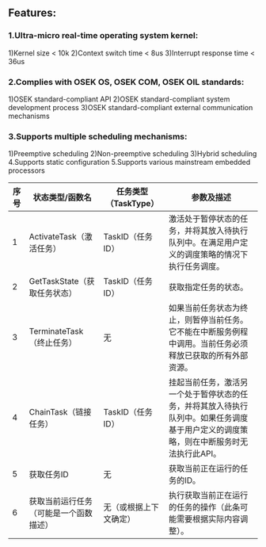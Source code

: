 ## Features:
### 1.Ultra-micro real-time operating system kernel:
1)Kernel size < 10k
2)Context switch time < 8us
3)Interrupt response time < 36us
### 2.Complies with OSEK OS, OSEK COM, OSEK OIL standards:
  1)OSEK standard-compliant API
  2)OSEK standard-compliant system development process
  3)OSEK standard-compliant external communication mechanisms
### 3.Supports multiple scheduling mechanisms:
1)Preemptive scheduling
2)Non-preemptive scheduling
3)Hybrid scheduling
4.Supports static configuration
5.Supports various mainstream embedded processors


| 序号 | 状态类型/函数名                       | 任务类型（TaskType） | 参数及描述                                                     |  
| ---- | ------------------------------------ | -------------------- | -------------------------------------------------------------- |  
| 1    | ActivateTask（激活任务）              | TaskID（任务ID）     | 激活处于暂停状态的任务，并将其放入待执行队列中。在满足用户定义的调度策略的情况下执行任务调度。 |  
| 2    | GetTaskState（获取任务状态）          | TaskID（任务ID）     | 获取指定任务的状态。                                             |  
| 3    | TerminateTask（终止任务）             | 无                   | 如果当前任务状态为终止，则暂停当前任务。它不能在中断服务例程中调用。当前任务必须释放已获取的所有外部资源。 |  
| 4    | ChainTask（链接任务）                 | TaskID（任务ID）     | 挂起当前任务，激活另一个处于暂停状态的任务，并将其放入待执行队列中。如果任务调度基于用户定义的调度策略，则在中断服务时无法执行此API。 |  
| 5    | 获取任务ID                            | 无                   | 获取当前正在运行的任务的ID。                                     |  
| 6    | 获取当前运行任务（可能是一个函数描述） | 无（或根据上下文确定） | 执行获取当前正在运行的任务的操作（此条可能需要根据实际内容调整）。 |  
  
